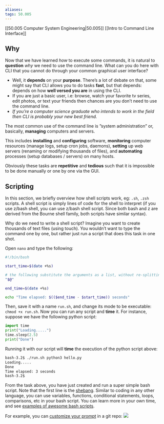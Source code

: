 ```yaml
---
aliases: 
tags: 50.005
---
```

[[50.005 Computer System Engineering|50.005]]
[[Intro to Command Line Interface]]

## Why
Now that we have learned _how_ to execute some commands, it is natural to **question** _why_ we need to use the command line. What can you do here with CLI that you cannot do through your common graphical user interface?

-   Well, it **depends** on your **purpose**. There’s a lot of debate on that, some might say that CLI allows you to do tasks **fast**, but that depends: depends on how **well versed you are** in using the CLI.
-   If you are just a basic user, i.e: browse, watch your favorite tv series, edit photos, or text your friends then chances are you don’t need to use the command line.
-   *If you’re a computer science graduate who intends to work in the field then CLI is probably your new best friend.*

The most common use of the command line is ”system administration” or, basically, **managing** computers and servers.

This includes **installing** and **configuring** software, **monitoring** computer resources (manage logs, setup cron jobs, daemons), **setting** up web servers (renaming or modifying thousands of files), and **automating** processes (setup databases / servers) on many hosts.

Obviously these tasks are **repetitive** and **tedious** such that it is impossible to be done manually or one by one via the GUI.

## Scripting
In this section, we briefly overview how shell scripts work, eg: `.sh`, `.zsh` scripts. A shell script is simply lines of code for the shell to interpret (if you use z/bash shell, you can use z/bash shell script. Since both bash and z are derived from the Bourne shell family, both scripts have similar syntax).

Why do we need to write a shell script? Imagine you want to create thousands of text files (using touch). You wouldn’t want to type the command one by one, but rather just run a script that does this task in one shot.

Open `nano` and type the following:
```bash
#!/bin/bash

start_time=$(date +%s)

# the following substitute the arguments as a list, without re-splitting them on whitespace
"$@" 

end_time=$(date +%s)

echo "Time elapsed: $(($end_time - $start_time)) seconds"
```
Then, save it with a name `run.sh`, and change its mode to be executable: `chmod +x run.sh`. Now you can run any script and **time** it. For instance, suppose we have the following python script:
```python
import time
print("Loading.....")
time.sleep(2.5)
print("Done")
```
Running it with our script will **time** the execution of the python script above:
```bash
bash-3.2$ ./run.sh python3 hello.py
Loading.....
Done
Time elapsed: 3 seconds
bash-3.2$ 
```

From the task above, you have just created and run a super simple bash script. Note that the first line is the [shebang](https://en.wikipedia.org/wiki/Shebang_(Unix)). Similar to coding in any other language, you can use variables, functions, conditional statements, loops, comparisons, etc in your bash script. You can learn more in your own time, and see [examples of awesome bash scripts](https://github.com/awesome-lists/awesome-bash).

For example, you can [customize your prompt](https://github.com/arialdomartini/oh-my-git) in a git repo: ![](https://natalieagus.github.io/50005/assets/images/lab1/20.png)